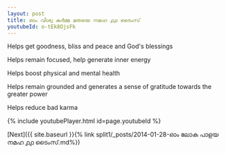 ```yaml
---
layout: post
title: ഓം വിശ്വ കർമ്മ മതയെ നമഹ ൧൧ ടൈംസ്
youtubeId: o-tEk8OjsFk
---
```

 
 
Helps get goodness, bliss and peace and God's blessings
 
Helps remain focused, help generate inner energy 
 
Helps boost physical and mental health 
 
Helps remain grounded and generates a sense of gratitude towards the greater power 
 
Helps reduce bad karma
 
 
 
 


{% include youtubePlayer.html id=page.youtubeId %}
 
[Next]({{ site.baseurl }}{% link  split1/_posts/2014-01-28-ഓം ലോക പാളയ നമഹ ൧൧ ടൈംസ്.md%})
 
